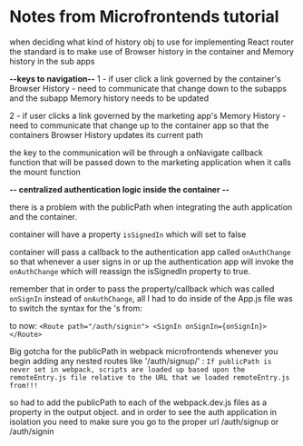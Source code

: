 # Notes from Microfrontends tutorial

when deciding what kind of history obj to use for implementing React router
the standard is to make use of Browser history in the container
and Memory history in the sub apps

**--keys to navigation--**
1 - if user click a link governed by the container's Browser History - need to communicate that change down to the subapps and the subapp Memory history needs to be updated

2 - if user clicks a link governed by the marketing app's Memory History - need to communicate that change up to the container app so that the containers Browser History updates its current path

the key to the communication will be through a onNavigate callback function that will be passed down to the marketing application when it calls the mount function

**-- centralized authentication logic inside the container --**

there is a problem with the publicPath when integrating the auth application and the container.

container will have a property `isSignedIn` which will set to false

container will pass a callback to the authentication app called `onAuthChange` so that whenever a user signs in or up
the authentication app will invoke the `onAuthChange` which will reassign the isSignedIn property to true.

remember that in order to pass the property/callback which was called `onSignIn` instead of `onAuthChange`, all I had to
do inside of the App.js file was to switch the syntax for the <Route>'s from:
<Route path="/auth/signin" component={Signin} />

to now:
`<Route path="/auth/signin"> <SignIn onSignIn={onSignIn}> </Route>`

Big gotcha for the publicPath in webpack microfrontends whenever you begin adding any nested routes like '/auth/signup/' :
`If publicPath is never set in webpack, scripts are loaded up based upon the remoteEntry.js file relative to the URL that we loaded remoteEntry.js from!!!`

so had to add the publicPath to each of the webpack.dev.js files as a property in the output object.
and in order to see the auth application in isolation you need to make sure you go to the proper url
/auth/signup or /auth/signin
